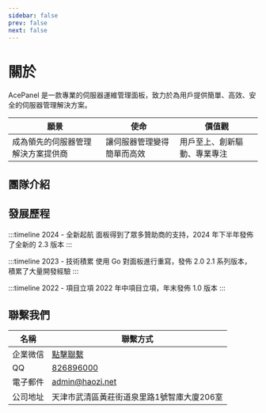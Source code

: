 ```yaml
---
sidebar: false
prev: false
next: false
---
```


<script setup>
import { VPTeamMembers } from 'vitepress/theme'

const members = [
  {
    avatar: 'https://weavatar.com/avatar/18e77debb1bc0000c0b50757b8f1bebb2c3e4df3d494124f776c15dbc1ebe8a5',
    name: '耗子',
    desc: '創辦人 & CEO',
    links: [
      { icon: 'github', link: 'https://github.com/devhaozi' },
      { icon: 'bilibili', link: 'https://space.bilibili.com/8067' }
    ]
  },
  {
    avatar: 'https://weavatar.com/avatar/f6b23deadaa481f0b3ea75ad94f246881ed2326117efebad6f2799ea165779b9',
    name: '靚仔',
    desc: '技術總監',
    links: [
      { icon: 'github', link: 'https://github.com/205125' }
    ]
  },
]
</script>

# 關於

AcePanel 是一款專業的伺服器運維管理面板，致力於為用戶提供簡單、高效、安全的伺服器管理解決方案。

| 願景                | 使命            | 價值觀            |
| ----------------- | ------------- | -------------- |
| 成為領先的伺服器管理解決方案提供商 | 讓伺服器管理變得簡單而高效 | 用戶至上、創新驅動、專業專注 |

## 團隊介紹

<VPTeamMembers size="small" :members="members" />

## 發展歷程

:::timeline 2024 - 全新起航
面板得到了眾多贊助商的支持，2024 年下半年發佈了全新的 2.3 版本
:::

:::timeline 2023 - 技術積累
使用 Go 對面板進行重寫，發佈 2.0 2.1 系列版本，積累了大量開發經驗
:::

:::timeline 2022 - 項目立項
2022 年中項目立項，年末發佈 1.0 版本
:::

## 聯繫我們

| 名稱   | 聯繫方式                                                                                       |
| ---- | ------------------------------------------------------------------------------------------ |
| 企業微信 | [點擊聯繫](https://work.weixin.qq.com/kfid/kfc20ea8e38b5a4e73a)                                |
| QQ   | [826896000](https://wpa.qq.com/msgrd?v=3&uin=826896000&site=qq&menu=yes) |
| 電子郵件 | [admin@haozi.net](mailto:admin@haozi.net)                     |
| 公司地址 | 天津市武清區黃莊街道泉里路1號智庫大廈206室                                                                    |
